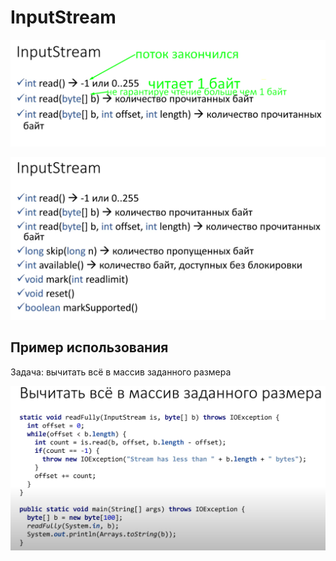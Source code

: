 # InputStream

![](<../.gitbook/assets/image (67).png>)

![](<../.gitbook/assets/image (165).png>)

## Пример использования&#x20;

Задача: вычитать всё в массив заданного размера

&#x20;&#x20;

![](<../.gitbook/assets/image (273).png>)
